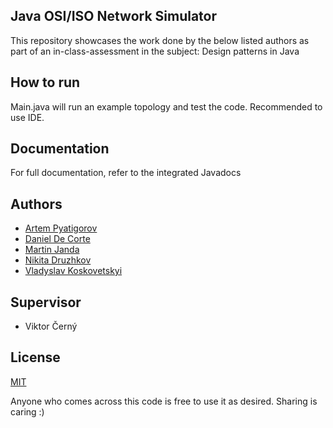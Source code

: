 
## Java OSI/ISO Network Simulator

This repository showcases the work done by the below listed authors as part of an in-class-assessment in the subject: Design patterns in Java

## How to run

Main.java will run an example topology and test the code. Recommended to use IDE.


## Documentation

For  full documentation, refer to the integrated Javadocs


## Authors

- [Artem Pyatigorov](https://github.com/Lucius1010011010)
- [Daniel De Corte](https://github.com/DeC0rtez)
- [Martin Janda](https://github.com/M4RS-music)
- [Nikita Druzhkov](https://github.com/ndr-power)
- [Vladyslav Koskovetskyi](https://github.com/Vladyslav48)

## Supervisor 

- Viktor Černý
## License

[MIT](https://choosealicense.com/licenses/mit/)

Anyone who comes across this code is free to use it as desired. Sharing is caring :)